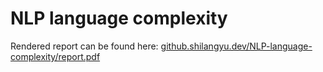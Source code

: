 # NLP language complexity

Rendered report can be found here: [github.shilangyu.dev/NLP-language-complexity/report.pdf](https://github.shilangyu.dev/NLP-language-complexity/report.pdf)
